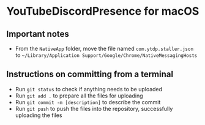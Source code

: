 # YouTubeDiscordPresence for macOS
## Important notes
 - From the ```NativeApp``` folder, move the file named ```com.ytdp.staller.json``` to ```~/Library/Application Support/Google/Chrome/NativeMessagingHosts```
## Instructions on committing from a terminal
 - Run ```git status``` to check if anything needs to be uploaded
 - Run ```git add .``` to prepare all the files for uploading
 - Run ```git commit -m [description]``` to describe the commit
 - Run ```git push``` to push the files into the repository, successfully uploading the files